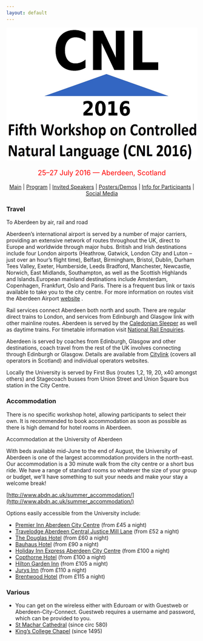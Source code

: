 ```yaml
---
layout: default
---
```

<p align="middle">
<img src="logo3.jpg" width="650" height="350"/>
</p>
<p align="middle" style="color:red; font-size:130%">25–27 July 2016 — Aberdeen, Scotland</p>
<p class="tabs" align="middle">
<a href="cnl2016.html">Main</a> | <a href="cnl2016program.html">Program</a> | <a href="cnl2016speakers.html">Invited Speakers</a> | <a href="cnl2016pd.html">Posters/Demos</a> | <a href="cnl2016info.html">Info for Participants</a> | <a href="cnl2016SM.html">Social Media</a> 
</p>

### Travel

To Aberdeen by air, rail and road

Aberdeen’s international airport is served by a number of major carriers, providing an extensive network of routes throughout the UK, direct to Europe and worldwide through major hubs. British and Irish destinations include four London airports (Heathrow, Gatwick, London City and Luton – just over an hour’s flight time), Belfast, Birmingham, Bristol, Dublin, Durham Tees Valley, Exeter, Humberside, Leeds Bradford, Manchester, Newcastle, Norwich, East Midlands, Southampton, as well as the Scottish Highlands and Islands.European mainland destinations include Amsterdam, Copenhagen, Frankfurt, Oslo and Paris. There is a frequent bus link or taxis available to take you to the city centre. For more information on routes visit the Aberdeen Airport [website](http://www.aberdeenairport.com/) .

Rail services connect Aberdeen both north and south. There are regular direct trains to London, and services from Edinburgh and Glasgow link with other mainline routes. Aberdeen is served by the [Caledonian Sleeper](https://www.sleeper.scot/) as well as daytime trains. For timetable information visit [National Rail Enquiries](http://www.nationalrail.co.uk/).

Aberdeen is served by coaches from Edinburgh, Glasgow and other destinations, coach travel from the rest of the UK involves connecting through Edinburgh or Glasgow. Details are available from [Citylink](http://www.citylink.co.uk/) (covers all operators in Scotland) and individual operators websites.

Locally the University is served by First Bus (routes 1,2, 19, 20, x40 amongst others) and Stagecoach busses from Union Street and Union Square bus station in the City Centre.


### Accommodation
There is no specific workshop hotel, allowing participants to select their own. It is recommended to book accommodation as soon as possible as there is high demand for hotel rooms in Aberdeen.

Accommodation at the University of Aberdeen
 
With beds available mid-June to the end of August, the University of Aberdeen is one of the largest accommodation providers in the north-east. Our accommodation is a 30 minute walk from the city centre or a short bus ride. We have a range of standard rooms so whatever the size of your group or budget, we'll have something to suit your needs and make your stay a welcome break! 

[http://www.abdn.ac.uk/summer_accommodation/](http://www.abdn.ac.uk/summer_accommodation/)


Options easily accessible from the University include:


- [Premier Inn Aberdeen City Centre](http://www.premierinn.com/gb/en/home.html) (from £45 a night)
- [Travelodge Aberdeen Central Justice Mill Lane](http://www.travelodge.co.uk/) (from £52 a night)
- [The Douglas Hotel](http://www.aberdeendouglas.com/) (from £60 a night)
- [Bauhaus Hotel](http://www.thebauhaus.co.uk/) (from £90 a night)
- [Holiday Inn Express Aberdeen City Centre](http://www.ihg.com/holidayinnexpress/hotels/gb/en/reservation) (from £100 a night)
- [Copthorne Hotel](https://www.millenniumhotels.com/en/hotels/) (from £100 a night)
- [Hilton Garden Inn](http://hiltongardeninn3.hilton.com/en/index.html) (from £105 a night)
- [Jurys Inn](https://www.jurysinns.com/) (from £110 a night)
- [Brentwood Hotel](http://www.brentwood-hotel.co.uk/)  (from £115 a night)

### Various

- You can get on the wireless either with Eduroam or with Guestweb or Aberdeen-City-Connect. Guestweb requires a username and password, which can be provided to you.
- [St Machar Cathedral](https://en.wikipedia.org/wiki/St_Machar%27s_Cathedral) (since circ 580)
- [King’s College Chapel](https://en.wikipedia.org/wiki/King%27s_College,_Aberdeen#King.27s_College_Chapel) (since 1495)

